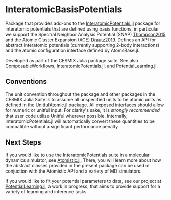 # InteratomicBasisPotentials

Package that provides add-ons to the [InteratomicPotentials.jl](https://github.com/cesmix-mit/InteratomicPotentials.jl) package for interatomic potentials that are defined using basis functions, in particular we support the Spectral Neighbor Analysis Potential (SNAP) [Thompson2015](@cite) and the Atomic Cluster Expansion (ACE) [Drautz2019](@cite). Defines an API for abstract interatomic potentials (currently supporting 2-body interactions) and the atomic configuration interface defined by AtomsBase.jl.

Developed as part of the CESMIX Julia package suite. See also ComposableWorkflows, InteratomicPotentials.jl, and PotentialLearning.jl.


## Conventions

The unit convention throughout the package and other packages in the CESMIX Julia Suite is to assume all unspecified units to be atomic units as defined in the [UnitfulAtomic.jl](https://github.com/sostock/UnitfulAtomic.jl) package. All exposed interfaces should allow for numeric or unitful input. For clarity's sake, it is _strongly recommended_ that user code utilize Unitful wherever possible. Internally, InteratomicPotentials.jl will automatically convert these quantities to be compatible without a significant performance penalty.


## Next Steps

If you would like to use the InteratomicPotentials suite in a molecular dynamics simulator, see [Atomistic.jl](https://github.com/cesmix-mit/Atomistic.jl). There, you will learn more about how the abstract classes provided in the present package can be used in conjuction with the Atomistic API and a variety of MD simulators. 

If you would like to fit your potential parameters to data, see our project at [PotentialLearning.jl](https://github.com/cesmix-mit/PotentialLearning.jl), a work in progress, that aims to provide support for a variety of learning and inference tasks.

```@bibliography
```